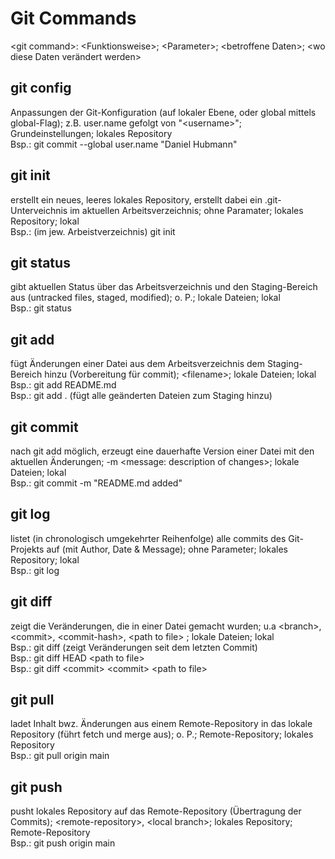 # Git Commands

\<git command>: \<Funktionsweise>; \<Parameter>; \<betroffene Daten>; \<wo diese Daten verändert werden>

## git config

Anpassungen der Git-Konfiguration (auf lokaler Ebene, oder global mittels global-Flag); z.B. user.name gefolgt von "\<username>"; Grundeinstellungen; lokales Repository  
Bsp.: git commit --global user.name "Daniel Hubmann"

## git init

erstellt ein neues, leeres lokales Repository, erstellt dabei ein .git-Unterveichnis im aktuellen Arbeitsverzeichnis; ohne Paramater; lokales Repository; lokal  
Bsp.: (im jew. Arbeistverzeichnis) git init

## git status

gibt aktuellen Status über das Arbeitsverzeichnis und den Staging-Bereich aus (untracked files, staged, modified); o. P.; lokale Dateien; lokal  
Bsp.: git status

## git add

fügt Änderungen einer Datei aus dem Arbeitsverzeichnis dem Staging-Bereich hinzu (Vorbereitung für commit); \<filename>; lokale Dateien; lokal  
Bsp.: git add README.md  
Bsp.: git add . (fügt alle geänderten Dateien zum Staging hinzu)

## git commit

nach git add möglich, erzeugt eine dauerhafte Version einer Datei mit den aktuellen Änderungen; -m \<message: description of changes>; lokale Dateien; lokal  
Bsp.: git commit -m "README.md added"

## git log

listet (in chronologisch umgekehrter Reihenfolge) alle commits des Git-Projekts auf (mit Author, Date & Message); ohne Parameter; lokales Repository; lokal  
Bsp.: git log

## git diff

zeigt die Veränderungen, die in einer Datei gemacht wurden; u.a \<branch>, \<commit>, \<commit-hash>, \<path to file> ; lokale Dateien; lokal  
Bsp.: git diff (zeigt Veränderungen seit dem letzten Commit)  
Bsp.: git diff HEAD \<path to file>  
Bsp.: git diff \<commit> \<commit> \<path to file>  

## git pull

ladet Inhalt bwz. Änderungen aus einem Remote-Repository in das lokale Repository (führt fetch und merge aus); o. P.; Remote-Repository; lokales Repository  
Bsp.: git pull origin main

## git push

pusht lokales Repository auf das Remote-Repository (Übertragung der Commits); \<remote-repository>, \<local branch>; lokales Repository; Remote-Repository  
Bsp.: git push origin main
